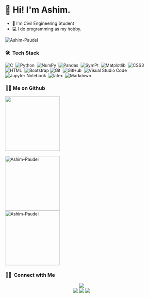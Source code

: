# 👋 Hi! I'm Ashim.

- 👷 I'm Civil Engineering Student
- 💻 I do programming as my hobby.

<p align="left"> <img src="https://komarev.com/ghpvc/?username=Ashim-Paudel&label=Profile%20views&color=0e75b6&style=flat" alt="Ashim-Paudel" /> </p>

### 🛠 &nbsp;Tech Stack

![C](https://img.shields.io/badge/-C-white?style=plastic&logo=C&logoColor=blue)&nbsp;
![Python](https://img.shields.io/badge/-Python-white?style=plastic&logo=python)&nbsp;
![NumPy](https://img.shields.io/badge/-NumPy-white?style=plastic&logo=NumPy&logoColor=blue)&nbsp;
![Pandas](https://img.shields.io/badge/-Pandas-white?style=plastic&logo=pandas&logoColor=blue)&nbsp;
![SymPt](https://img.shields.io/badge/-SymPy-white?style=plastic&logo=SymPy&logoColor=green)&nbsp;
![Matplotlib](https://img.shields.io/badge/-matplotlib-white?style=plastic&logo=matplotlib&logoColor=blue)&nbsp;
![CSS3](https://img.shields.io/badge/-CSS-white?style=plastic&logo=CSS3&logoColor=blue)&nbsp;
![HTML](https://img.shields.io/badge/-HTML-white?style=plastic&logo=HTML5)&nbsp;
![Bootstrap](https://img.shields.io/badge/-Bootstrap-white?style=plastic&logo=bootstrap&logoColor=563D7C)
![Git](https://img.shields.io/badge/-Git-white?style=plastic&logo=git)&nbsp;
![GitHub](https://img.shields.io/badge/-GitHub-white?style=plastic&logo=github&logoColor=1572B6)&nbsp;
![Visual Studio Code](https://img.shields.io/badge/-Visual%20Studio%20Code-white?style=plastic&logo=visual-studio-code&logoColor=007ACC)&nbsp;
![Jupyter Notebook](https://img.shields.io/badge/-Jupyter%20Notebook-white?style=plastic&logo=jupyter&logoColor=orange)&nbsp;
![latex](https://img.shields.io/badge/-LaTeX-white?style=plastic&logo=latex&logoColor=black)&nbsp;
![Markdown](https://img.shields.io/badge/-Markdown-white?style=plastic&logo=markdown&logoColor=blue)&nbsp;

### 👨‍💻 Me on Github
<p>
<a href="https://github.com/Ashim-Paudel/Ashim-Paudel">
  <picture>
    <source media="(prefers-color-scheme: dark)" srcset="https://github-readme-stats.vercel.app/api/top-langs/?username=Ashim-Paudel&layout=compact&hide=jupyter%20notebook&theme=dark">
    <img height="180em" src="https://github-readme-stats.vercel.app/api/top-langs/?username=Ashim-Paudel&layout=compact&hide=jupyter%20notebook"/><br>
  </picture>
</a>
<br>
<a href="https://github.com/Ashim-Paudel/Ashim-Paudel">
  <picture>
    <source media="(prefers-color-scheme: dark)" srcset="https://github-readme-streak-stats.herokuapp.com/?user=Ashim-Paudel&theme=dark">
    <img height="180em" src="https://github-readme-streak-stats.herokuapp.com/?user=Ashim-Paudel&theme=default" alt="Ashim-Paudel" />
  </picture>
</a>
<br>
<a href="https://github.com/Ashim-Paudel/Ashim-Paudel">
  <picture>
    <source media="(prefers-color-scheme: dark)" srcset="https://github-readme-stats-eight-theta.vercel.app/api?username=Ashim-Paudel&show_icons=true&theme=dark&include_all_commits=true&count_private=true">
    <img height="180em" src="https://github-readme-stats-eight-theta.vercel.app/api?username=Ashim-Paudel&show_icons=true&theme=default&include_all_commits=true&count_private=true" alt="Ashim-Paudel" />    
  <picture>
</a>
<br>
</p>

### 🤝🏻 &nbsp;Connect with Me

<p align="center">
<a target="_blank" href="https://www.ashimp.com.np/"><img src="https://img.shields.io/badge/-Personal%20Portfoilo%20Website-3423A6?style=rounded&logo=Google-Chrome&logoColor=white"/></a><br>
<a target="_blank" href="mailto:paudelashim111@gmail.com"><img src="https://img.shields.io/badge/Gmail-D14836?style=roundede&logo=Gmail&logoColor=white"/></a>
<a target="_blank" href="https://www.instagram.com/ashim_paudel_/"><img src="https://img.shields.io/badge/-ashim_paudel_-E4405F?style=rounded&logo=Instagram&logoColor=white"/></a>
<a target="_blank" href="https://www.facebook.com/ashim.the.curious/"><img src="https://img.shields.io/badge/-ashim.the.curious-1877F2?style=rounded&logo=Facebook&logoColor=white"/></a>
</p>
